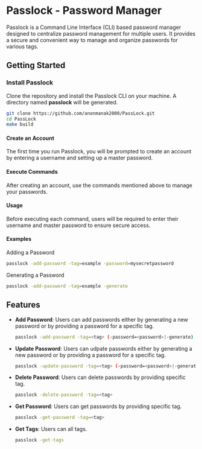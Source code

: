 # Passlock - Password Manager

Passlock is a Command Line Interface (CLI) based password manager designed to centralize password management for multiple users. It provides a secure and convenient way to manage and organize passwords for various tags.

## Getting Started

### Install Passlock

Clone the repository and install the Passlock CLI on your machine. A directory named **passlock** will be generated.

```bash
git clone https://github.com/anonmanak2000/PassLock.git
cd PassLock
make build
```

#### Create an Account

The first time you run Passlock, you will be prompted to create an account by entering a username and setting up a master password.

#### Execute Commands

After creating an account, use the commands mentioned above to manage your passwords.

#### Usage

Before executing each command, users will be required to enter their username and master password to ensure secure access.

#### Examples

Adding a Password

```bash
passlock -add-password -tag=example -password=mysecretpassword
```

Generating a Password

```bash
passlock -add-password -tag=example -generate
```

## Features

- **Add Password**: Users can add passwords either by generating a new password or by providing a password for a specific tag.

  ```bash
  passlock -add-password -tag=<tag> (-password=<password>|-generate)
  ```

- **Update Password**: Users can udpate passwords either by generating a new password or by providing a password for a specific tag.

  ```bash
  passlock -update-password -tag=<tag> (-password=<password>|-generate)
  ```

- **Delete Password**: Users can delete passwords by providing specific tag.

  ```bash
  passlock -delete-password -tag=<tag>
  ```

- **Get Password**: Users can get passwords by providing specific tag.

  ```bash
  passlock -get-password -tag=<tag>
  ```

- **Get Tags**: Users can all tags.

  ```bash
  passlock -get-tags
  ```
